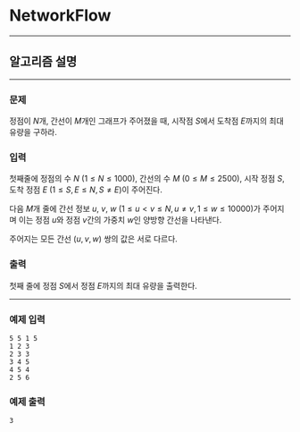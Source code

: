 # NetworkFlow
---
## 알고리즘 설명

---
### 문제
정점이 $N$개, 간선이 $M$개인 그래프가 주어졌을 때, 시작점 $S$에서 도착점 $E$까지의 최대 유량을 구하라.

### 입력
첫째줄에 정점의 수 $N$ $(1 ≤ N ≤ 1000)$, 간선의 수 $M$ $(0 ≤ M ≤ 2500)$, 시작 정점 $S$, 도착 정점 $E$ $(1 ≤ S,E ≤ N, S ≠ E)$이 주어진다.

다음 $M$개 줄에 간선 정보 $u$, $v$, $w$ $(1 ≤ u < v ≤ N, u ≠ v, 1 ≤ w ≤ 10000)$가 주어지며 이는 정점 $u$와 정점 $v$간의 가중치 $w$인 양방향 간선을 나타낸다. 

주어지는 모든 간선 $(u, v, w)$ 쌍의 값은 서로 다르다.

### 출력
첫째 줄에 정점 $S$에서 정점 $E$까지의 최대 유량을 출력한다.

---
### 예제 입력
```
5 5 1 5
1 2 3
2 3 3
3 4 5
4 5 4
2 5 6
```

### 예제 출력
```
3
```